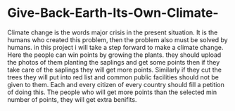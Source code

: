 # Give-Back-Earth-Its-Own-Climate-
Climate change is the words major crisis in the present situation. It is the humans who created this problem, then the problem also must be solved by humans. in this project i will take a step forward to make a climate change. Here the people can win points by growing the plants. they should upload the photos of them planting the saplings and get some points then if they take care of  the saplings they will get more points. Similarly if they cut the trees they will put into red list and common public facilities should not be given to them. Each and every citizen of every country should fill a petition of doing this. The people who will get more points than the selected min number of points, they will get extra benifits. 

